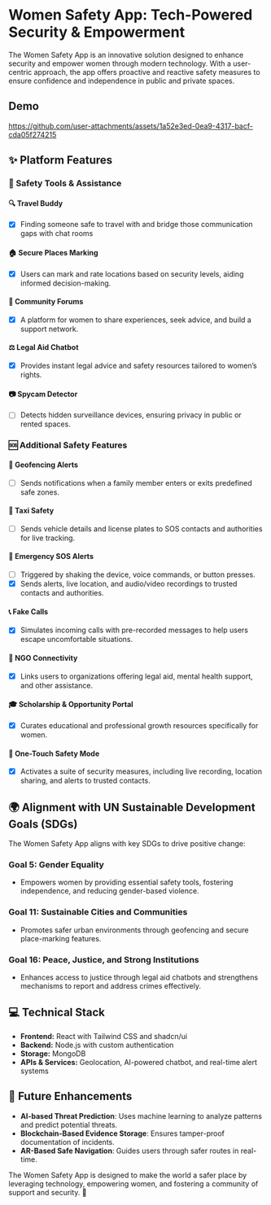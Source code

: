 # Women Safety App: Tech-Powered Security & Empowerment

The Women Safety App is an innovative solution designed to enhance security and empower women through modern technology. With a user-centric approach, the app offers proactive and reactive safety measures to ensure confidence and independence in public and private spaces.
## Demo


https://github.com/user-attachments/assets/1a52e3ed-0ea9-4317-bacf-cda05f274215


## ✨ Platform Features

### 🚀 Safety Tools & Assistance
#### 🔍 Travel Buddy
* [X] Finding someone safe to travel with and bridge those communication gaps with chat rooms

#### 🏠 Secure Places Marking
* [X] Users can mark and rate locations based on security levels, aiding informed decision-making.

#### 👥 Community Forums
* [X] A platform for women to share experiences, seek advice, and build a support network.

#### ⚖️ Legal Aid Chatbot
* [X] Provides instant legal advice and safety resources tailored to women’s rights.

#### 📷 Spycam Detector
* [ ] Detects hidden surveillance devices, ensuring privacy in public or rented spaces.

### 🆘 Additional Safety Features
#### 📍 Geofencing Alerts
* [ ] Sends notifications when a family member enters or exits predefined safe zones.

#### 🚖 Taxi Safety
* [ ] Sends vehicle details and license plates to SOS contacts and authorities for live tracking.

#### 🚨 Emergency SOS Alerts
* [ ] Triggered by shaking the device, voice commands, or button presses.
* [X] Sends alerts, live location, and audio/video recordings to trusted contacts and authorities.

#### 📞 Fake Calls
* [X] Simulates incoming calls with pre-recorded messages to help users escape uncomfortable situations.

#### 🏢 NGO Connectivity
* [X] Links users to organizations offering legal aid, mental health support, and other assistance.

#### 🎓 Scholarship & Opportunity Portal
* [X] Curates educational and professional growth resources specifically for women.

#### 🔴 One-Touch Safety Mode
* [X] Activates a suite of security measures, including live recording, location sharing, and alerts to trusted contacts.

## 🌍 Alignment with UN Sustainable Development Goals (SDGs)

The Women Safety App aligns with key SDGs to drive positive change:

### Goal 5: Gender Equality
* Empowers women by providing essential safety tools, fostering independence, and reducing gender-based violence.

### Goal 11: Sustainable Cities and Communities
* Promotes safer urban environments through geofencing and secure place-marking features.

### Goal 16: Peace, Justice, and Strong Institutions
* Enhances access to justice through legal aid chatbots and strengthens mechanisms to report and address crimes effectively.

## 💻 Technical Stack
* **Frontend:** React with Tailwind CSS and shadcn/ui
* **Backend:** Node.js with custom authentication
* **Storage:** MongoDB
* **APIs & Services:** Geolocation, AI-powered chatbot, and real-time alert systems

## 🚀 Future Enhancements
* **AI-based Threat Prediction**: Uses machine learning to analyze patterns and predict potential threats.
* **Blockchain-Based Evidence Storage**: Ensures tamper-proof documentation of incidents.
* **AR-Based Safe Navigation**: Guides users through safer routes in real-time.

The Women Safety App is designed to make the world a safer place by leveraging technology, empowering women, and fostering a community of support and security. 🚀

